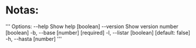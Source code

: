 # Notas:

'''
Options:
      --help     Show help                                             [boolean]
      --version  Show version number                                   [boolean]
  -b, --base                                                 [number] [required]
  -l, --listar                                        [boolean] [default: false]
  -h, --hasta                                                           [number]
  '''
